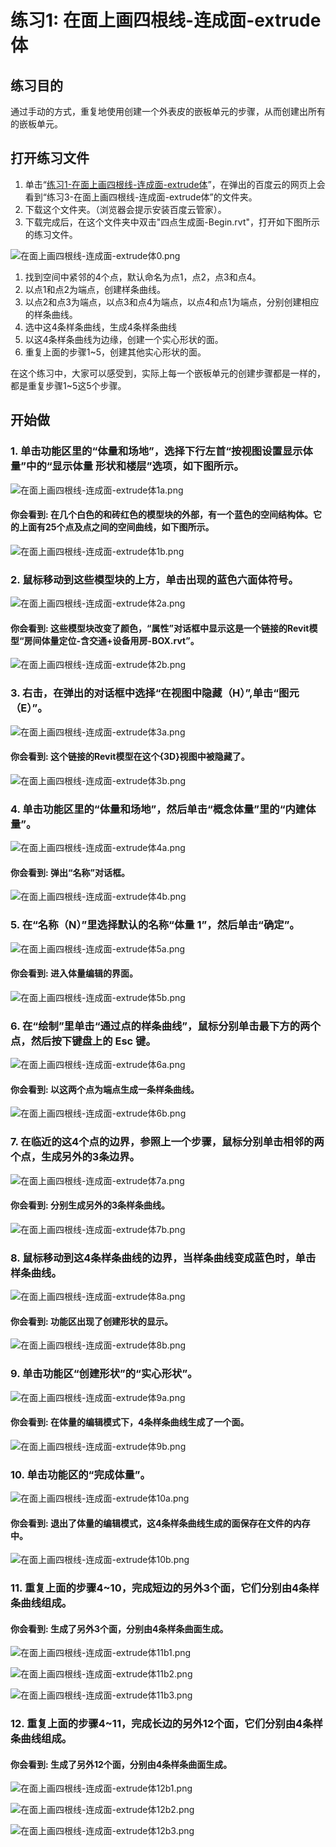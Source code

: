 # 练习1: 在面上画四根线-连成面-extrude体

## 练习目的

通过手动的方式，重复地使用创建一个外表皮的嵌板单元的步骤，从而创建出所有的嵌板单元。

## 打开练习文件

1. 单击“[练习1-在面上画四根线-连成面-extrude体](http://pan.baidu.com/s/1ntPuC2l)”，在弹出的百度云的网页上会看到“练习3-在面上画四根线-连成面-extrude体”的文件夹。
2. 下载这个文件夹。（浏览器会提示安装百度云管家）。
3. 下载完成后，在这个文件夹中双击"四点生成面-Begin.rvt"，打开如下图所示的练习文件。

![在面上画四根线-连成面-extrude体0.png](/images/在面上画四根线-连成面-extrude体/在面上画四根线-连成面-extrude体0.png)

1. 找到空间中紧邻的4个点，默认命名为点1，点2，点3和点4。
2. 以点1和点2为端点，创建样条曲线。
3. 以点2和点3为端点，以点3和点4为端点，以点4和点1为端点，分别创建相应的样条曲线。
4. 选中这4条样条曲线，生成4条样条曲线
5. 以这4条样条曲线为边缘，创建一个实心形状的面。
6. 重复上面的步骤1~5，创建其他实心形状的面。

在这个练习中，大家可以感受到，实际上每一个嵌板单元的创建步骤都是一样的，都是重复步骤1~5这5个步骤。

## 开始做

### 1. 单击功能区里的“体量和场地”，选择下行左首“按视图设置显示体量”中的“显示体量 形状和楼层”选项，如下图所示。

![在面上画四根线-连成面-extrude体1a.png](/images/在面上画四根线-连成面-extrude体/在面上画四根线-连成面-extrude体1a.png)

#### 你会看到: 在几个白色的和砖红色的模型块的外部，有一个蓝色的空间结构体。它的上面有25个点及点之间的空间曲线，如下图所示。

![在面上画四根线-连成面-extrude体1b.png](/images/在面上画四根线-连成面-extrude体/在面上画四根线-连成面-extrude体1b.png)

### 2. 鼠标移动到这些模型块的上方，单击出现的蓝色六面体符号。

![在面上画四根线-连成面-extrude体2a.png](/images/在面上画四根线-连成面-extrude体/在面上画四根线-连成面-extrude体2a.png)

#### 你会看到: 这些模型块改变了颜色，“属性”对话框中显示这是一个链接的Revit模型“房间体量定位-含交通+设备用房-BOX.rvt”。

![在面上画四根线-连成面-extrude体2b.png](/images/在面上画四根线-连成面-extrude体/在面上画四根线-连成面-extrude体2b.png)

### 3. 右击，在弹出的对话框中选择“在视图中隐藏（H）”,单击“图元（E）”。

![在面上画四根线-连成面-extrude体3a.png](/images/在面上画四根线-连成面-extrude体/在面上画四根线-连成面-extrude体3a.png)

#### 你会看到: 这个链接的Revit模型在这个{3D}视图中被隐藏了。

![在面上画四根线-连成面-extrude体3b.png](/images/在面上画四根线-连成面-extrude体/在面上画四根线-连成面-extrude体3b.png)

### 4. 单击功能区里的“体量和场地”，然后单击“概念体量”里的“内建体量”。

![在面上画四根线-连成面-extrude体4a.png](/images/在面上画四根线-连成面-extrude体/在面上画四根线-连成面-extrude体4a.png)

#### 你会看到: 弹出“名称”对话框。

![在面上画四根线-连成面-extrude体4b.png](/images/在面上画四根线-连成面-extrude体/在面上画四根线-连成面-extrude体4b.png)

### 5. 在“名称（N）”里选择默认的名称“体量 1”，然后单击“确定”。

![在面上画四根线-连成面-extrude体5a.png](/images/在面上画四根线-连成面-extrude体/在面上画四根线-连成面-extrude体5a.png)

#### 你会看到: 进入体量编辑的界面。

![在面上画四根线-连成面-extrude体5b.png](/images/在面上画四根线-连成面-extrude体/在面上画四根线-连成面-extrude体5b.png)

### 6. 在“绘制”里单击“通过点的样条曲线”，鼠标分别单击最下方的两个点，然后按下键盘上的 Esc 键。

![在面上画四根线-连成面-extrude体6a.png](/images/在面上画四根线-连成面-extrude体/在面上画四根线-连成面-extrude体6a.png)

#### 你会看到: 以这两个点为端点生成一条样条曲线。

![在面上画四根线-连成面-extrude体6b.png](/images/在面上画四根线-连成面-extrude体/在面上画四根线-连成面-extrude体6b.png)

### 7. 在临近的这4个点的边界，参照上一个步骤，鼠标分别单击相邻的两个点，生成另外的3条边界。

![在面上画四根线-连成面-extrude体7a.png](/images/在面上画四根线-连成面-extrude体/在面上画四根线-连成面-extrude体7a.png)

#### 你会看到: 分别生成另外的3条样条曲线。

![在面上画四根线-连成面-extrude体7b.png](/images/在面上画四根线-连成面-extrude体/在面上画四根线-连成面-extrude体7b.png)

### 8. 鼠标移动到这4条样条曲线的边界，当样条曲线变成蓝色时，单击样条曲线。

![在面上画四根线-连成面-extrude体8a.png](/images/在面上画四根线-连成面-extrude体/在面上画四根线-连成面-extrude体8a.png)

#### 你会看到: 功能区出现了创建形状的显示。

![在面上画四根线-连成面-extrude体8b.png](/images/在面上画四根线-连成面-extrude体/在面上画四根线-连成面-extrude体8b.png)

### 9. 单击功能区“创建形状”的“实心形状”。

![在面上画四根线-连成面-extrude体9a.png](/images/在面上画四根线-连成面-extrude体/在面上画四根线-连成面-extrude体9a.png)

#### 你会看到: 在体量的编辑模式下，4条样条曲线生成了一个面。

![在面上画四根线-连成面-extrude体9b.png](/images/在面上画四根线-连成面-extrude体/在面上画四根线-连成面-extrude体9b.png)

### 10. 单击功能区的“完成体量”。

![在面上画四根线-连成面-extrude体10a.png](/images/在面上画四根线-连成面-extrude体/在面上画四根线-连成面-extrude体10a.png)

#### 你会看到: 退出了体量的编辑模式，这4条样条曲线生成的面保存在文件的内存中。

![在面上画四根线-连成面-extrude体10b.png](/images/在面上画四根线-连成面-extrude体/在面上画四根线-连成面-extrude体10b.png)

### 11. 重复上面的步骤4~10，完成短边的另外3个面，它们分别由4条样条曲线组成。

#### 你会看到: 生成了另外3个面，分别由4条样条曲面生成。

![在面上画四根线-连成面-extrude体11b1.png](/images/在面上画四根线-连成面-extrude体/在面上画四根线-连成面-extrude体11b1.png)

![在面上画四根线-连成面-extrude体11b2.png](/images/在面上画四根线-连成面-extrude体/在面上画四根线-连成面-extrude体11b2.png)

![在面上画四根线-连成面-extrude体11b3.png](/images/在面上画四根线-连成面-extrude体/在面上画四根线-连成面-extrude体11b3.png)

### 12. 重复上面的步骤4~11，完成长边的另外12个面，它们分别由4条样条曲线组成。

#### 你会看到: 生成了另外12个面，分别由4条样条曲面生成。

![在面上画四根线-连成面-extrude体12b1.png](/images/在面上画四根线-连成面-extrude体/在面上画四根线-连成面-extrude体12b1.png)

![在面上画四根线-连成面-extrude体12b2.png](/images/在面上画四根线-连成面-extrude体/在面上画四根线-连成面-extrude体12b2.png)

![在面上画四根线-连成面-extrude体12b3.png](/images/在面上画四根线-连成面-extrude体/在面上画四根线-连成面-extrude体12b3.png)